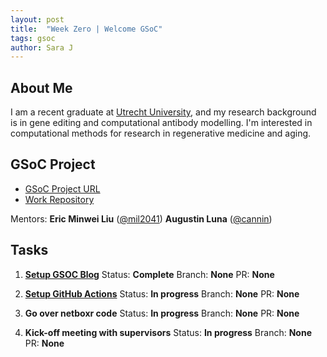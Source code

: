 ```yaml
---
layout: post
title:  "Week Zero | Welcome GSoC"
tags: gsoc
author: Sara J
---
```


## About Me
I am a recent graduate at [Utrecht University](https://www.uu.nl/en), and my research background is in gene editing and computational antibody modelling. I'm interested in computational methods for research in regenerative medicine and aging.

## GSoC Project

- [GSoC Project URL](https://summerofcode.withgoogle.com/programs/2022/projects/nZRMy1Oa)
- [Work Repository](https://github.com/mil2041/netboxr)

Mentors:
**Eric Minwei Liu** ([@mil2041](https://github.com/mil2041))
**Augustin Luna** ([@cannin](https://github.com/cannin))

## Tasks

1. **[Setup GSOC Blog](https://github.com/mil2041/netboxr/issues/10)**
    Status: **Complete**
    Branch: **None**
        PR: **None**

2. **[Setup GitHub Actions](https://github.com/mil2041/netboxr/issues/7)**
    Status: **In progress**
    Branch: **None**
        PR: **None**
        
3. **Go over netboxr code**
    Status: **In progress**
    Branch: **None**
        PR: **None**
        
3. **Kick-off meeting with supervisors**
    Status: **In progress**
    Branch: **None**
        PR: **None**
